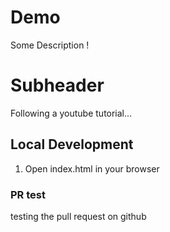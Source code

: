 # Demo

Some Description !

# Subheader

Following a youtube tutorial...

## Local Development

1. Open index.html in your browser 

### PR test

testing the pull request on github
